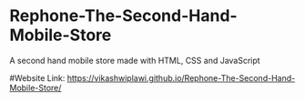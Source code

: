 # Rephone-The-Second-Hand-Mobile-Store
A second hand mobile store made with HTML, CSS and JavaScript

#Website Link: https://vikashwiplawi.github.io/Rephone-The-Second-Hand-Mobile-Store/
